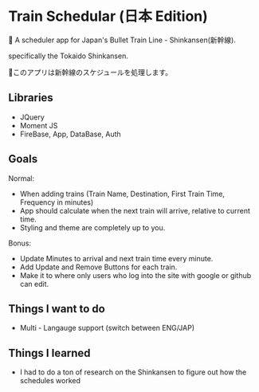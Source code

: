 # Train Schedular (日本 Edition)

:bullettrain_side: A scheduler app for Japan's Bullet Train Line - Shinkansen(新幹線). 

specifically the Tokaido Shinkansen.

:bullettrain_side:このアプリは新幹線のスケジュールを処理します。

## Libraries

- JQuery
- Moment JS
- FireBase, App, DataBase, Auth

## Goals

Normal: 

- When adding trains (Train Name, Destination, First Train Time, Frequency in minutes)
- App should calculate when the next train will arrive, relative to current time.
- Styling and theme are completely up to you. 

Bonus:

- Update Minutes to arrival and next train time every minute.
- Add Update and Remove Buttons for each train. 
- Make it to where only users who log into the site with google or github can edit.

## Things I want to do

- Multi - Langauge support (switch between ENG/JAP) 

## Things I learned

- I had to do a ton of research on the Shinkansen to figure out how the schedules worked